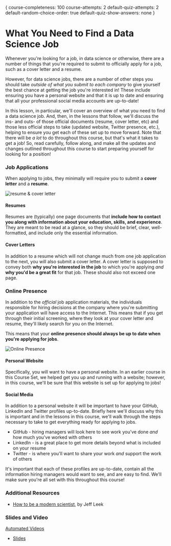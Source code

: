 {
course-completeness: 100
course-attempts: 2
default-quiz-attempts: 2
default-random-choice-order: true
default-quiz-show-answers: none
}

# What You Need to Find a Data Science Job

Whenever you're looking for a job, in data science or otherwise, there are a number of things that you're required to submit to officially apply for a job, such as a cover letter and a resume.

However, for data science jobs, there are a number of other steps you should take *outside of what you submit to each company* to give yourself the best chance at getting the job you're interested in! These include ensuring you have a personal website and that it is up to date and ensuring that all your professional social media accounts are up-to-date!

In this lesson, in particular, we'll cover an overview of what you need to find a data science job. And, then, in the lessons that follow, we'll discuss the ins- and outs- of those official documents (resume, cover letter, etc) and those less official steps to take (updated website, Twitter presence, etc.), helping to ensure you get each of these set up to move forward. Note that there will be *a lot* to do throughout this course, but that's what it takes to get a job! So, read carefully, follow along, and make all the updates and changes outlined throughout this course to start preparing yourself for looking for a position!

### Job Applications

When applying to jobs, they minimally will require you to submit a **cover letter** and a **resume**.


![resume & cover letter](https://docs.google.com/presentation/d/1nXZfBoWEKMCz5hUVdlE-V4B1eVCSOOlS2FVByiQlZ2c/export/png?id=1nXZfBoWEKMCz5hUVdlE-V4B1eVCSOOlS2FVByiQlZ2c&pageid=g3a45d4729b_0_0)

#### Resumes

Resumes are (typically) one page documents that **include how to contact you along with information about your education, skills, and experience**. They are meant to be read at a glance, so they should be brief, clear, well-formatted, and include only the essential information.

#### Cover Letters

In addition to a resume which will not change much from one job application to the next, you will also submit a cover letter. A cover letter is supposed to convey both **why you're interested in the job** to which you're applying *and* **why you'd be a great fit** for that job. These should also not exceed one page.

### Online Presence

In addition to the *official* job application materials, the individuals responsible for hiring decisions at the company where you're submitting your application will have access to the Internet. This means that if you get through their initial screening, where they look at your cover letter and resume, they'll likely search for you on the Internet.

This means that your **online presence should always be up to date when you're applying for jobs**.


![Online Presence](https://docs.google.com/presentation/d/1nXZfBoWEKMCz5hUVdlE-V4B1eVCSOOlS2FVByiQlZ2c/export/png?id=1nXZfBoWEKMCz5hUVdlE-V4B1eVCSOOlS2FVByiQlZ2c&pageid=g3ee04ecbc2_0_13)

#### Personal Website

Specifically, you will want to have a personal website. In an earlier course in this Course Set, we helped get you up and running with a website; however, in this course, we'll be sure that this website is set up for applying to jobs!

#### Social Media

In addition to a personal website it will be important to have your GitHub, LinkedIn and Twitter profiles up-to-date. Briefly here we'll discuss why this is important and in the lessons in this course, we'll walk through the steps necessary to take to get everything ready for applying to jobs.

* GitHub - hiring managers will look here to see work you've done *and* how much you've worked with others
* LinkedIn - is a great place to get more details beyond what is included on your resume
* Twitter - is where you'll want to share your work *and* support the work of others

It's important that each of these profiles are up-to-date, contain all the information hiring managers would want to see, and are easy to find. We'll make sure you're all set with this throughout this course!

### Additional Resources

* [How to be a modern scientist](https://leanpub.com/modernscientist), by Jeff Leek

### Slides and Video

[Automated Videos](https://www.youtube.com/watch?v=UcpfGVyIvW8)

* [Slides](https://docs.google.com/presentation/d/1nXZfBoWEKMCz5hUVdlE-V4B1eVCSOOlS2FVByiQlZ2c/edit?usp=sharing)
